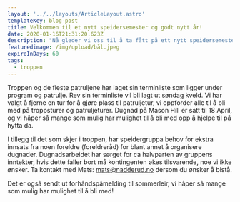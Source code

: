 ```yaml
---
layout: '../../layouts/ArticleLayout.astro'
templateKey: blog-post
title: Velkommen til et nytt speidersemester og godt nytt år!
date: 2020-01-16T21:31:20.623Z
description: "Nå gleder vi oss til å ta fått på ett nytt speidersemester! "
featuredimage: /img/upload/bål.jpeg
expireInDays: 60
tags:
  - troppen
---
```


Troppen og de fleste patruljene har laget sin terminliste som ligger under program og patrulje. Rev sin terminliste vil bli lagt ut søndag kveld. Vi har valgt å fjerne en tur for å gjøre plass til patruljetur, vi oppforder alle til å bli med på troppsturer og patruljeturer. Dugnad på Mason Hill er satt til 18 April, og vi håper så mange som mulig har mulighet til å bli med opp å hjelpe til på hytta da.

I tillegg til det som skjer i troppen, har speidergruppa behov for ekstra innsats fra noen foreldre (foreldreråd) for blant annet å organisere dugnader. Dugnadsarbeidet har sørget for ca halvparten av gruppens inntekter, hvis dette faller bort må kontingenten økes tilsvarende, noe vi ikke ønsker. Ta kontakt med Mats: mats@nadderud.no dersom du ønsker å bistå.

Det er også sendt ut forhåndspåmelding til sommerleir, vi håper så mange som mulig har mulighet til å bli med!
